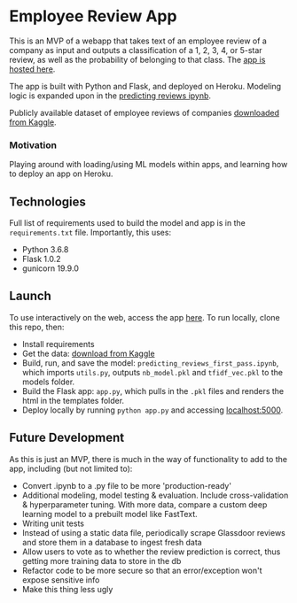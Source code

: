 # Employee Review App

This is an MVP of a webapp that takes text of an employee review of a company as input and outputs a classification of a 1, 2, 3, 4, or 5-star review, as well as the probability of belonging to that class. The [app is hosted here](https://employee-review-app.herokuapp.com/). 

The app is built with Python and Flask, and deployed on Heroku. Modeling logic is expanded upon in the [predicting reviews ipynb](https://github.com/msbarnes/employee_review_app/blob/master/predicting_reviews_first_pass.ipynb). 

Publicly available dataset of employee reviews of companies [downloaded from Kaggle](https://www.kaggle.com/petersunga/google-amazon-facebook-employee-reviews). 

### Motivation

Playing around with loading/using ML models within apps, and learning how to deploy an app on Heroku. 

## Technologies 

Full list of requirements used to build the model and app is in the `requirements.txt` file. Importantly, this uses:
- Python 3.6.8 
- Flask 1.0.2
- gunicorn 19.9.0

## Launch 

To use interactively on the web, access the app [here](https://employee-review-app.herokuapp.com/). To run locally, clone this repo, then:
- Install requirements 
- Get the data: [download from Kaggle](https://www.kaggle.com/petersunga/google-amazon-facebook-employee-reviews)
- Build, run, and save the model: `predicting_reviews_first_pass.ipynb`, which imports `utils.py`, outputs `nb_model.pkl` and `tfidf_vec.pkl` to the models folder. 
- Build the Flask app: `app.py`, which pulls in the `.pkl` files and renders the html in the templates folder. 
- Deploy locally by running `python app.py` and accessing [localhost:5000](localhost:5000). 

## Future Development

As this is just an MVP, there is much in the way of functionality to add to the app, including (but not limited to):
- Convert .ipynb to a .py file to be more 'production-ready'
- Additional modeling, model testing & evaluation. Include cross-validation & hyperparameter tuning. With more data, compare a custom deep learning model to a prebuilt model like FastText. 
- Writing unit tests 
- Instead of using a static data file, periodically scrape Glassdoor reviews and store them in a database to ingest fresh data
- Allow users to vote as to whether the review prediction is correct, thus getting more training data to store in the db
- Refactor code to be more secure so that an error/exception won't expose sensitive info
- Make this thing less ugly